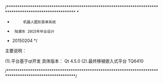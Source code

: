 /********************************************************************************************************
 * 
 *		 	机器人图形菜单系统
 *  	陆潮东 2015年毕业设计
 * 	20150204
 */


主要说明：

(1).平台基于qt开发
	具体版本： Qt 4.5.0
(2).最终移植嵌入式平台
	TQ6410


/********************************************************************************************************/









